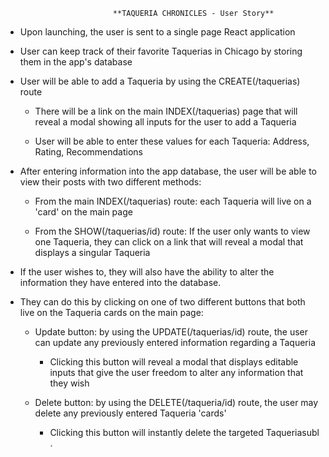                  
                            **TAQUERIA CHRONICLES - User Story**

* Upon launching, the user is sent to a single page React application

* User can keep track of their favorite Taquerias in Chicago by storing them in the app's database

* User will be able to add a Taqueria by using the CREATE(/taquerias) route
  
  * There will be a link on the main INDEX(/taquerias) page that will reveal a modal showing all inputs for the user to add a Taqueria

  * User will be able to enter these values for each Taqueria: Address, Rating, Recommendations

* After entering information into the app database, the user will be able to view their posts with two different methods:
  
  * From the main INDEX(/taquerias) route: each Taqueria will live on a 'card' on the main page

  * From the SHOW(/taquerias/id) route: If the user only wants to view one Taqueria, they can click on a link that will reveal a modal that displays a singular Taqueria

* If the user wishes to, they will also have the ability to alter the information they have entered into the database.

* They can do this by clicking on one of two different buttons that both live on the Taqueria cards on the main page:
  
  * Update button: by using the UPDATE(/taquerias/id) route, the user can update any previously entered information regarding a Taqueria

    * Clicking this button will reveal a modal that displays editable inputs that give the user freedom to alter any information that they wish

  * Delete button: by using the DELETE(/taqueria/id) route, the user may delete any previously entered Taqueria 'cards'

    * Clicking this button will instantly delete the targeted Taqueriasubl .